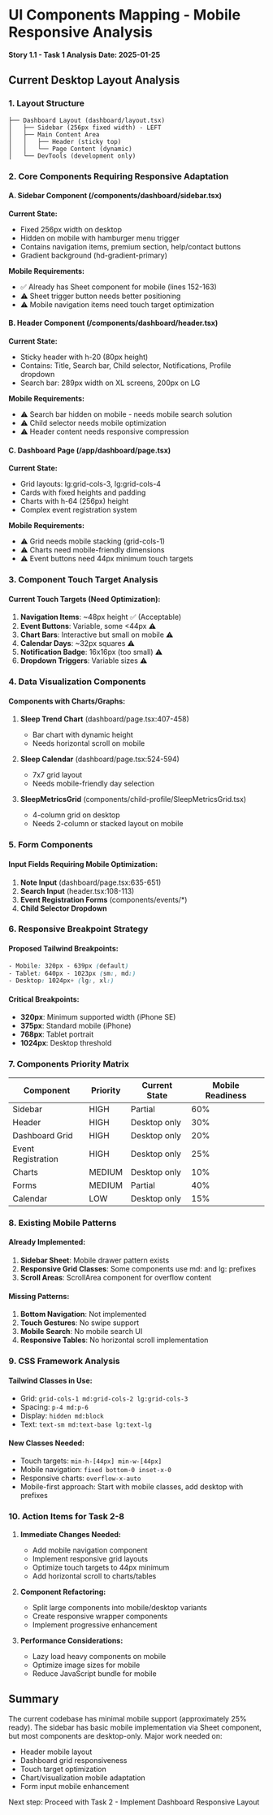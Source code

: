 # UI Components Mapping - Mobile Responsive Analysis
**Story 1.1 - Task 1 Analysis**
**Date: 2025-01-25**

## Current Desktop Layout Analysis

### 1. Layout Structure
```
├── Dashboard Layout (dashboard/layout.tsx)
│   ├── Sidebar (256px fixed width) - LEFT
│   ├── Main Content Area
│   │   ├── Header (sticky top)
│   │   └── Page Content (dynamic)
│   └── DevTools (development only)
```

### 2. Core Components Requiring Responsive Adaptation

#### A. Sidebar Component (/components/dashboard/sidebar.tsx)
**Current State:**
- Fixed 256px width on desktop
- Hidden on mobile with hamburger menu trigger
- Contains navigation items, premium section, help/contact buttons
- Gradient background (hd-gradient-primary)

**Mobile Requirements:**
- ✅ Already has Sheet component for mobile (lines 152-163)
- ⚠️ Sheet trigger button needs better positioning
- ⚠️ Mobile navigation items need touch target optimization

#### B. Header Component (/components/dashboard/header.tsx)
**Current State:**
- Sticky header with h-20 (80px height)
- Contains: Title, Search bar, Child selector, Notifications, Profile dropdown
- Search bar: 289px width on XL screens, 200px on LG

**Mobile Requirements:**
- ⚠️ Search bar hidden on mobile - needs mobile search solution
- ⚠️ Child selector needs mobile optimization
- ⚠️ Header content needs responsive compression

#### C. Dashboard Page (/app/dashboard/page.tsx)
**Current State:**
- Grid layouts: lg:grid-cols-3, lg:grid-cols-4
- Cards with fixed heights and padding
- Charts with h-64 (256px) height
- Complex event registration system

**Mobile Requirements:**
- ⚠️ Grid needs mobile stacking (grid-cols-1)
- ⚠️ Charts need mobile-friendly dimensions
- ⚠️ Event buttons need 44px minimum touch targets

### 3. Component Touch Target Analysis

#### Current Touch Targets (Need Optimization):
1. **Navigation Items**: ~48px height ✅ (Acceptable)
2. **Event Buttons**: Variable, some <44px ⚠️
3. **Chart Bars**: Interactive but small on mobile ⚠️
4. **Calendar Days**: ~32px squares ⚠️
5. **Notification Badge**: 16x16px (too small) ⚠️
6. **Dropdown Triggers**: Variable sizes ⚠️

### 4. Data Visualization Components

#### Components with Charts/Graphs:
1. **Sleep Trend Chart** (dashboard/page.tsx:407-458)
   - Bar chart with dynamic height
   - Needs horizontal scroll on mobile

2. **Sleep Calendar** (dashboard/page.tsx:524-594)
   - 7x7 grid layout
   - Needs mobile-friendly day selection

3. **SleepMetricsGrid** (components/child-profile/SleepMetricsGrid.tsx)
   - 4-column grid on desktop
   - Needs 2-column or stacked layout on mobile

### 5. Form Components

#### Input Fields Requiring Mobile Optimization:
1. **Note Input** (dashboard/page.tsx:635-651)
2. **Search Input** (header.tsx:108-113)
3. **Event Registration Forms** (components/events/*)
4. **Child Selector Dropdown**

### 6. Responsive Breakpoint Strategy

#### Proposed Tailwind Breakpoints:
```css
- Mobile: 320px - 639px (default)
- Tablet: 640px - 1023px (sm:, md:)
- Desktop: 1024px+ (lg:, xl:)
```

#### Critical Breakpoints:
- **320px**: Minimum supported width (iPhone SE)
- **375px**: Standard mobile (iPhone)
- **768px**: Tablet portrait
- **1024px**: Desktop threshold

### 7. Components Priority Matrix

| Component | Priority | Current State | Mobile Readiness |
|-----------|----------|--------------|------------------|
| Sidebar | HIGH | Partial | 60% |
| Header | HIGH | Desktop only | 30% |
| Dashboard Grid | HIGH | Desktop only | 20% |
| Event Registration | HIGH | Desktop only | 25% |
| Charts | MEDIUM | Desktop only | 10% |
| Forms | MEDIUM | Partial | 40% |
| Calendar | LOW | Desktop only | 15% |

### 8. Existing Mobile Patterns

#### Already Implemented:
1. **Sidebar Sheet**: Mobile drawer pattern exists
2. **Responsive Grid Classes**: Some components use md: and lg: prefixes
3. **Scroll Areas**: ScrollArea component for overflow content

#### Missing Patterns:
1. **Bottom Navigation**: Not implemented
2. **Touch Gestures**: No swipe support
3. **Mobile Search**: No mobile search UI
4. **Responsive Tables**: No horizontal scroll implementation

### 9. CSS Framework Analysis

#### Tailwind Classes in Use:
- Grid: `grid-cols-1 md:grid-cols-2 lg:grid-cols-3`
- Spacing: `p-4 md:p-6`
- Display: `hidden md:block`
- Text: `text-sm md:text-base lg:text-lg`

#### New Classes Needed:
- Touch targets: `min-h-[44px] min-w-[44px]`
- Mobile navigation: `fixed bottom-0 inset-x-0`
- Responsive charts: `overflow-x-auto`
- Mobile-first approach: Start with mobile classes, add desktop with prefixes

### 10. Action Items for Task 2-8

1. **Immediate Changes Needed:**
   - Add mobile navigation component
   - Implement responsive grid layouts
   - Optimize touch targets to 44px minimum
   - Add horizontal scroll to charts/tables

2. **Component Refactoring:**
   - Split large components into mobile/desktop variants
   - Create responsive wrapper components
   - Implement progressive enhancement

3. **Performance Considerations:**
   - Lazy load heavy components on mobile
   - Optimize image sizes for mobile
   - Reduce JavaScript bundle for mobile

## Summary

The current codebase has minimal mobile support (approximately 25% ready). The sidebar has basic mobile implementation via Sheet component, but most components are desktop-only. Major work needed on:
- Header mobile layout
- Dashboard grid responsiveness  
- Touch target optimization
- Chart/visualization mobile adaptation
- Form input mobile enhancement

Next step: Proceed with Task 2 - Implement Dashboard Responsive Layout